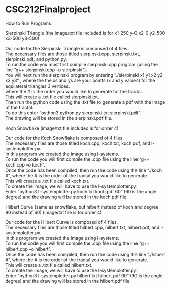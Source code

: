 # CSC212Finalproject
How to Run Programs

Sierpinski Triangle
(the image/txt file included is for x1-250 y-0 x2-0 y2-500 x3-500 y3-500)

Our code for the Sierpinski Triangle is composed of 4 files.  
The necessary files are those titled sierpinski.cpp, sierpinski.txt, sierpinski.pdf, and python.py.  
To run the code you must first compile sierpinski.cpp program (using the line “g++ sierpinski.cpp –o sierpinski”).  
You will next run the sierpinski program by entering “./sierpinski x1 y1 x2 y2 x3 y3” , 
where the the xs and ys are your points (x and y values) for the equilateral triangles 3 vertices.   
where the # is the order you would like to generate for the fractal.  
This will create a .txt file called sierpinski.txt.  
Then run the python code using the .txt file to generate a pdf with the image of the fractal.  
To do this enter “python3 python.py sierpinski.txt sierpinski.pdf”.  
The drawing will be stored in the sierpinski.pdf file. 


Koch Snowflake
(image/txt file included is for order 4)

Our code for the Koch Snowflake is composed of 4 files.  
The necessary files are those titled koch.cpp, koch.txt, koch.pdf, and l-systemplotter.py.  
In this program we created the image using l-systems.  
To run the code you will first compile the .cpp file using the line “g++ koch.cpp –o koch”.  
Once the code has been compiled, then run the code using the line “./koch #”, 
where the # is the order of the fractal you would like to generate.  
This will create a .txt file called koch.txt.  
To create the image, we will have to use the l-systemplotter.py.  
Enter “python3 l-systemplotter.py koch.txt koch.pdf 60” (60 is the angle degree)
and the drawing will be stored in the koch.pdf file.

Hilbert Curve (same as snowflake, but hilbert instead of koch and degree 90 instead of 60)
(image/txt file is for order 4)

Our code for the Hilbert Curve is composed of 4 files.  
The necessary files are those titled hilbert.cpp, hilbert.txt, hilbert.pdf, and l-systemplotter.py.  
In this program we created the image using l-systems.  
To run the code you will first compile the .cpp file using the line “g++ hilbert.cpp –o hilbert”.  
Once the code has been compiled, then run the code using the line “./hilbert #”, 
where the # is the order of the fractal you would like to generate.  
This will create a .txt file called hilbert.txt.  
To create the image, we will have to use the l-systemplotter.py.  
Enter “python3 l-systemplotter.py hilbert.txt hilbert.pdf 90” (90 is the angle degree) 
and the drawing will be stored in the hilbert.pdf file.
